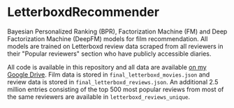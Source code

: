 # LetterboxdRecommender
Bayesian Personalized Ranking (BPR), Factorization Machine (FM) and Deep Factorization Machine (DeepFM) models for film recommendation. All models are trained on Letterboxd review data scraped from all reviewers in their "Popular reviewers" section who have publicly accessible diaries.

All code is available in this repository and all data are available [on my Google Drive](https://drive.google.com/drive/folders/10J0tda4H75Tz9BTFOvOXVS5kwfG_gj38?usp=drive_link). Film data is stored in `final_letterboxd_movies.json` and review data is stored in `final_letterboxd_reviews.json`. An additional 2.5 million entries consisting of the top 500 most popular reviews from most of the same reviewers are available in `letterboxd_reviews_unique`.

